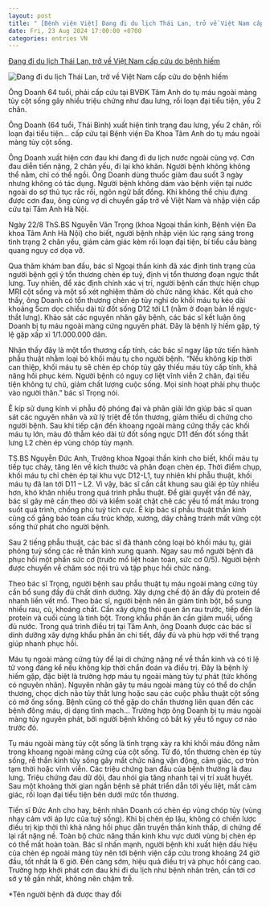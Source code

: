 ```yaml
---
layout: post
title: " [Bệnh viện Việt] Đang đi du lịch Thái Lan, trở về Việt Nam cấp cứu do bệnh hiếm"
date: Fri, 23 Aug 2024 17:00:00 +0700
categories: entries VN
---
```

[Đang đi du lịch Thái Lan, trở về Việt Nam cấp cứu do bệnh hiếm](https://tamanhhospital.vn/dang-di-du-lich-thai-lan-tro-ve-viet-nam-cap-cuu-do-benh-hiem/)

![Đang đi du lịch Thái Lan, trở về Việt Nam cấp cứu do bệnh hiếm](https://tamanhhospital.vn/wp-content/uploads/2024/08/cap-cuu-vi-tu-mau-ngoai-mang-tuy-cot-song.jpg)

Ông Doanh 64 tuổi, phải cấp cứu tại BVĐK Tâm Anh do tụ máu ngoài màng tủy cột sống gây nhiều triệu chứng như đau lưng, rối loạn đại tiểu tiện, yếu 2 chân.

Ông Doanh (64 tuổi, Thái Bình) xuất hiện tình trạng đau lưng, yếu 2 chân, rối loạn đại tiểu tiện… cấp cứu tại Bệnh viện Đa Khoa Tâm Anh do tụ máu ngoài màng tủy cột sống.

Ông Doanh xuất hiện cơn đau khi đang đi du lịch nước ngoài cùng vợ. Cơn đau diễn tiến nặng, 2 chân yếu, đi lại khó khăn. Người bệnh không không thể nằm, chỉ có thể ngồi. Ông Doanh dùng thuốc giảm đau suốt 3 ngày nhưng không có tác dụng. Người bệnh không dám vào bệnh viện tại nước ngoài do sợ thủ tục rắc rối, ngôn ngữ bất đồng. Khi không thể chịu đựng được cơn đau, ông cùng vợ di chuyển gấp trở về Việt Nam và nhập viện cấp cứu tại Tâm Anh Hà Nội.

Ngày 22/8 ThS.BS Nguyễn Văn Trọng (khoa Ngoại thần kinh, Bệnh viện Đa khoa Tâm Anh Hà Nội) cho biết, người bệnh nhập viện lúc rạng sáng trong tình trạng 2 chân yếu, giảm cảm giác kèm rối loạn đại tiện, bí tiểu cầu bàng quang nguy cơ dọa vỡ.

Qua thăm khám ban đầu, bác sĩ Ngoại thần kinh đã xác định tình trạng của người bệnh gợi ý tổn thương chèn ép tuỷ, định vị tổn thương đoạn ngực thắt lưng. Tuy nhiên, để xác định chính xác vị trí, người bệnh cần thực hiện chụp MRI cột sống và một số xét nghiệm thăm dò chức năng khác. Kết quả cho thấy, ông Doanh có tổn thương chèn ép tủy nghi do khối máu tụ kéo dài khoảng 5cm dọc chiều dài từ đốt sống D12 tới L1 (nằm ở đoạn bản lề ngực- thắt lưng). Khảo sát các nguyên nhân gây bệnh, các bác sĩ kết luận ông Doanh bị tụ máu ngoài màng cứng nguyên phát. Đây là bệnh lý hiếm gặp, tỷ lệ gặp xấp xỉ 1/1.000.000 dân.

Nhận thấy đây là một tổn thương cấp tính, các bác sĩ ngay lập tức tiến hành phẫu thuật nhằm loại bỏ khối máu tụ cho người bệnh. “Nếu không kịp thời can thiệp, khối máu tụ sẽ chèn ép chóp tủy gây thiếu máu tủy cấp tính, khả năng hồi phục kém. Người bệnh có nguy cơ liệt vĩnh viễn 2 chân, đại tiểu tiện không tự chủ, giảm chất lượng cuộc sống. Mọi sinh hoạt phải phụ thuộc vào người thân.” bác sĩ Trọng nói.

Ê kíp sử dụng kính vi phẫu độ phóng đại và phân giải lớn giúp bác sĩ quan sát các nguyên nhân và xử lý triệt để tổn thương, giảm thiểu di chứng cho người bệnh. Sau khi tiếp cận đến khoang ngoài màng cứng thấy các khối máu tụ lớn, màu đỏ thẫm kéo dài từ đốt sống ngực D11 đến đốt sống thắt lưng L2 chèn ép vùng chóp tủy mạnh.

TS.BS Nguyễn Đức Anh, Trưởng khoa Ngoại thần kinh cho biết, khối máu tụ tiếp tục chảy, tăng lên về kích thước và phân đoạn chèn ép. Thời điểm chụp, khối máu tụ chỉ chèn ép tại khu vực D12-L1, tuy nhiên khi phẫu thuật, khối máu tụ đã lan tới D11 – L2. Vì vậy, bác sĩ cần cắt khung sau giải ép tủy nhiều hơn, khó khăn nhiều trong quá trình phẫu thuật. Để giải quyết vấn đề này, bác sĩ gây mê cần theo dõi và kiểm soát chặt chẽ các yếu tố mất máu trong suốt quá trình, chống phù tuỷ tích cực. Ê kíp bác sĩ phẫu thuật thần kinh cũng cố gắng bảo toàn cấu trúc khớp, xương, dây chằng tránh mất vững cột sống thứ phát cho người bệnh.

Sau 2 tiếng phẫu thuật, các bác sĩ đã thành công loại bỏ khối máu tụ, giải phóng tuỷ sống các rễ thần kinh xung quanh. Ngay sau mổ người bệnh đã phục hồi một phần sức cơ (trước mổ liệt hoàn toàn, sức cơ 0/5). Người bệnh được chuyển về chăm sóc nội trú và tập phục hồi chức năng.

Theo bác sĩ Trọng, người bệnh sau phẫu thuật tụ máu ngoài màng cứng tủy cần bổ sung đầy đủ chất dinh dưỡng. Xây dựng chế độ ăn đầy đủ protein để nhanh liền vết mổ. Theo bác sĩ, người bệnh nên ăn giảm tinh bột, bổ sung nhiều rau, củ, khoáng chất. Cần xây dựng thói quen ăn rau trước, tiếp đến là protein và cuối cùng là tinh bột. Trong khẩu phần ăn cần giảm muối, uống đủ nước. Trong quá trình điều trị tại Tâm Anh, ông Doanh được các bác sĩ dinh dưỡng xây dựng khẩu phần ăn chi tiết, đầy đủ và phù hợp với thể trạng giúp nhanh phục hồi.

Máu tụ ngoài màng cứng tủy để lại di chứng nặng nề về thần kinh và có tỉ lệ tử vong đáng kể nếu không kịp thời chẩn đoán và điều trị. Đây là bệnh lý hiếm gặp, đặc biệt là trường hợp máu tụ ngoài màng tủy tự phát (tức không có nguyên nhân). Nguyên nhân gây tụ máu ngoài màng tủy có thể do chấn thương, chọc dịch não tủy thắt lưng hoặc sau các cuộc phẫu thuật cột sống có mở ống sống. Bệnh cũng có thể gặp do chấn thương liên quan đến các bệnh đông máu, dị dạng tĩnh mạch… Trường hợp ông Doanh bị tụ máu ngoài màng tủy nguyên phát, bởi người bệnh không có bất kỳ yếu tố nguy cơ nào trước đó.

Tụ máu ngoài màng tủy cột sống là tình trạng xảy ra khi khối máu đông nằm trong khoang ngoài màng cứng của cột sống. Từ đó, tổn thương chèn ép tủy sống, rễ thần kinh tủy sống gây mất chức năng vận động, cảm giác, cơ tròn tạm thời hoặc vĩnh viễn. Các triệu chứng ban đầu của bệnh thường là đau lưng. Triệu chứng đau dữ dội, đau nhói gia tăng nhanh tại vị trí xuất huyết. Sau một khoảng thời gian ngắn bệnh sẽ phát triển dẫn tới yếu liệt, mất cảm giác, rối loạn đại tiểu tiện bên dưới mức tổn thương.

Tiến sĩ Đức Anh cho hay, bệnh nhân Doanh có chèn ép vùng chóp tủy (vùng nhạy cảm với áp lực của tuỷ sống). Khi bị chèn ép lâu, không có chiến lược điều trị kịp thời thì khả năng hồi phục dẫn truyền thần kinh thấp, di chứng để lại rất nặng nề. Toàn bộ chức năng thần kinh khu vực dưới vùng bị chèn ép có thể mất hoàn toàn. Bác sĩ nhấn mạnh, người bệnh khi xuất hiện dấu hiệu của chèn ép ngoài màng tủy nên tới bệnh viện cấp cứu trong khoảng 24 giờ đầu, tốt nhất là 6 giờ. Đến càng sớm, hiệu quả điều trị và phục hồi càng cao. Trường hợp khởi phát cơn đau khi đi du lịch như bệnh nhân trên, cần tới cơ sở y tế gần nhất, không nên chậm trễ.

*Tên người bệnh đã được thay đổi

